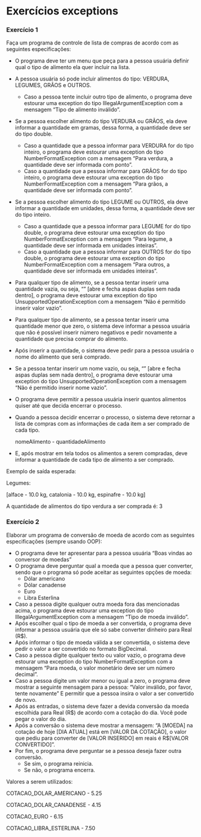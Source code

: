 # Exercícios exceptions
### Exercício 1
Faça um programa de controle de lista de compras de acordo com as seguintes especificações:
- O programa deve ter um menu que peça para a pessoa usuária definir qual o tipo de alimento ela quer incluir na lista.
- A pessoa usuária só pode incluir alimentos do tipo: VERDURA, LEGUMES, GRÃOS e OUTROS.
  - Caso a pessoa tente incluir outro tipo de alimento, o programa deve estourar uma exception do tipo IllegalArgumentException com a mensagem “Tipo de alimento inválido”.
- Se a pessoa escolher alimento do tipo VERDURA ou GRÃOS, ela deve informar a quantidade em gramas, dessa forma, a quantidade deve ser do tipo double.
  - Caso a quantidade que a pessoa informar para VERDURA for do tipo inteiro, o programa deve estourar uma exception do tipo NumberFormatException com a mensagem “Para verdura, a quantidade deve ser informada com ponto”.
  - Caso a quantidade que a pessoa informar para GRÃOS for do tipo inteiro, o programa deve estourar uma exception do tipo NumberFormatException com a mensagem “Para grãos, a quantidade deve ser informada com ponto”.
- Se a pessoa escolher alimento do tipo LEGUME ou OUTROS, ela deve informar a quantidade em unidades, dessa forma, a quantidade deve ser do tipo inteiro.
  - Caso a quantidade que a pessoa informar para LEGUME for do tipo double, o programa deve estourar uma exception do tipo NumberFormatException com a mensagem “Para legume, a quantidade deve ser informada em unidades inteiras”.
  - Caso a quantidade que a pessoa informar para OUTROS for do tipo double, o programa deve estourar uma exception do tipo NumberFormatException com a mensagem “Para outros, a quantidade deve ser informada em unidades inteiras”.
- Para qualquer tipo de alimento, se a pessoa tentar inserir uma quantidade vazia, ou seja, “” [abre e fecha aspas duplas sem nada dentro], o programa deve estourar uma exception do tipo UnsupportedOperationException com a mensagem “Não é permitido inserir valor vazio”.
- Para qualquer tipo de alimento, se a pessoa tentar inserir uma quantidade menor que zero, o sistema deve informar a pessoa usuária que não é 
 possível inserir número negativos e pedir novamente a quantidade que precisa comprar do alimento.
- Após inserir a quantidade, o sistema deve pedir para a pessoa usuária o nome do alimento que será comprado.
- Se a pessoa tentar inserir um nome vazio, ou seja, “” [abre e fecha aspas duplas sem nada dentro], o programa deve estourar uma exception do tipo UnsupportedOperationException com a mensagem “Não é permitido inserir nome vazio”.
- O programa deve permitir a pessoa usuária inserir quantos alimentos quiser até que decida encerrar o processo.
- Quando a pessoa decidir encerrar o processo, o sistema deve retornar a lista de compras com as informações de cada item a ser comprado de cada tipo.

    nomeAlimento - quantidadeAlimento

- E, após mostrar em tela todos os alimentos a serem compradas, deve informar a quantidade de cada tipo de alimento a ser comprado.

Exemplo de saída esperada:

Legumes:

[alface - 10.0 kg, catalonia - 10.0 kg, espinafre - 10.0 kg]

A quantidade de alimentos do tipo verdura a ser comprada é: 3

### Exercício 2
Elaborar um programa de conversão de moeda de acordo com as seguintes especificações (sempre usando OOP):
- O programa deve ter apresentar para a pessoa usuária “Boas vindas ao conversor de moedas”
- O programa deve perguntar qual a moeda que a pessoa quer converter, sendo que o programa só pode aceitar as seguintes opções de moeda:
  - Dólar americano
  - Dólar canadense
  - Euro
  - Libra Esterlina
- Caso a pessoa digite qualquer outra moeda fora das mencionadas acima, o programa deve estourar uma exception do tipo IllegalArgumentException com a mensagem “Tipo de moeda inválido”.
- Após escolher qual o tipo de moeda a ser convertida, o programa deve informar a pessoa usuária que ele só sabe converter dinheiro para Real (R$).
- Após informar o tipo de moeda válida a ser convertida, o sistema deve pedir o valor a ser convertido no formato BigDecimal.
- Caso a pessoa digite qualquer texto ou valor vazio, o programa deve estourar uma exception do tipo NumberFormatException com a mensagem “Para moeda, o valor monetário deve ser um número decimal”.
- Caso a pessoa digite um valor menor ou igual a zero, o programa deve mostrar a seguinte mensagem para a pessoa: “Valor inválido, por favor, tente novamente” E permitir que a pessoa insira o valor a ser convertido de novo.
- Após as entradas, o sistema deve fazer a devida conversão da moeda escolhida para Real (R$) de acordo com a cotação do dia. Você pode pegar o 
 valor do dia.
- Após a conversão o sistema deve mostrar a mensagem: “A [MOEDA] na cotação de hoje [DIA ATUAL] está em [VALOR DA COTAÇÃO], o valor que pediu para converter de [VALOR INSERIDO] em reais é R$[VALOR CONVERTIDO]”.
- Por fim, o programa deve perguntar se a pessoa deseja fazer outra conversão.
  - Se sim, o programa reinicia.
  - Se não, o programa encerra.

Valores a serem utilizados:

COTACAO_DOLAR_AMERICANO - 5.25

COTACAO_DOLAR_CANADENSE - 4.15

COTACAO_EURO - 6.15

COTACAO_LIBRA_ESTERLINA - 7.50
